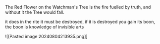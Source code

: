 The Red Flower on the Watchman's Tree is the fire fuelled by truth, and without it the Tree would fall.

it does in the rite it must be destroyed, if it is destroyed you gain its boon, the boon is knowledge of invisible arts

![[Pasted image 20240804213935.png]]